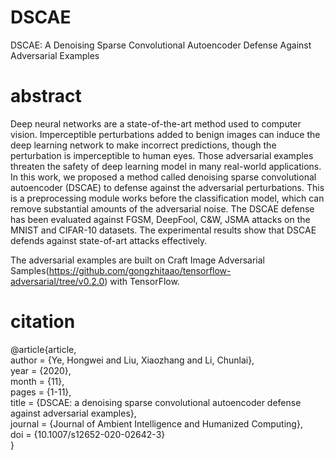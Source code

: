 # DSCAE
DSCAE: A Denoising Sparse Convolutional Autoencoder Defense Against Adversarial Examples

# abstract

Deep neural networks are a state-of-the-art method used to computer vision. Imperceptible perturbations added to benign images can induce the deep learning network to make incorrect predictions, though the perturbation is imperceptible to human eyes. Those adversarial examples threaten the safety of deep learning model in many real-world applications. In this work, we proposed a method called denoising sparse convolutional autoencoder (DSCAE) to defense against the adversarial perturbations. This is a preprocessing module works before the classification model, which can remove substantial amounts of the adversarial noise. The DSCAE defense has been evaluated against FGSM, DeepFool, C$\&$W, JSMA attacks on the MNIST and CIFAR-10 datasets. The experimental results show that DSCAE defends against state-of-art attacks effectively.

The adversarial examples are built on Craft Image Adversarial Samples(https://github.com/gongzhitaao/tensorflow-adversarial/tree/v0.2.0) with TensorFlow. 

# citation
@article{article,  
author = {Ye, Hongwei and Liu, Xiaozhang and Li, Chunlai},  
year = {2020},  
month = {11},  
pages = {1-11},  
title = {DSCAE: a denoising sparse convolutional autoencoder defense against adversarial examples},  
journal = {Journal of Ambient Intelligence and Humanized Computing},  
doi = {10.1007/s12652-020-02642-3}  
}
